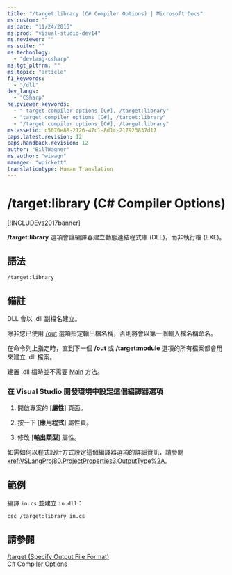 ```yaml
---
title: "/target:library (C# Compiler Options) | Microsoft Docs"
ms.custom: ""
ms.date: "11/24/2016"
ms.prod: "visual-studio-dev14"
ms.reviewer: ""
ms.suite: ""
ms.technology: 
  - "devlang-csharp"
ms.tgt_pltfrm: ""
ms.topic: "article"
f1_keywords: 
  - "/dll"
dev_langs: 
  - "CSharp"
helpviewer_keywords: 
  - "-target compiler options [C#], /target:library"
  - "target compiler options [C#], /target:library"
  - "/target compiler options [C#], /target:library"
ms.assetid: c5670e88-2126-47c1-8d1c-217923837d17
caps.latest.revision: 12
caps.handback.revision: 12
author: "BillWagner"
ms.author: "wiwagn"
manager: "wpickett"
translationtype: Human Translation
---
```

# /target:library (C# Compiler Options)
[!INCLUDE[vs2017banner](../../../csharp/includes/vs2017banner.md)]

**\/target:library** 選項會讓編譯器建立動態連結程式庫 \(DLL\)，而非執行檔 \(EXE\)。  
  
## 語法  
  
```  
/target:library  
```  
  
## 備註  
 DLL 會以 .dll 副檔名建立。  
  
 除非您已使用 [\/out](../../../csharp/language-reference/compiler-options/out-compiler-option.md) 選項指定輸出檔名稱，否則將會以第一個輸入檔名稱命名。  
  
 在命令列上指定時，直到下一個 **\/out** 或 **\/target:module** 選項的所有檔案都會用來建立 .dll 檔案。  
  
 建置 .dll 檔時並不需要 [Main](../../../csharp/programming-guide/main-and-command-args/main-and-command-line-arguments.md) 方法。  
  
### 在 Visual Studio 開發環境中設定這個編譯器選項  
  
1.  開啟專案的 \[**屬性**\] 頁面。  
  
2.  按一下 \[**應用程式**\] 屬性頁。  
  
3.  修改 \[**輸出類型**\] 屬性。  
  
 如需如何以程式設計方式設定這個編譯器選項的詳細資訊，請參閱 <xref:VSLangProj80.ProjectProperties3.OutputType%2A>。  
  
## 範例  
 編譯 `in.cs` 並建立 `in.dll`：  
  
```  
csc /target:library in.cs  
```  
  
## 請參閱  
 [\/target \(Specify Output File Format\)](../../../csharp/language-reference/compiler-options/target-compiler-option.md)   
 [C\# Compiler Options](../../../csharp/language-reference/compiler-options/index.md)